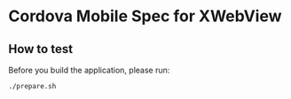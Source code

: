 # Cordova Mobile Spec for XWebView

## How to test

Before you build the application, please run:
```
./prepare.sh
```
